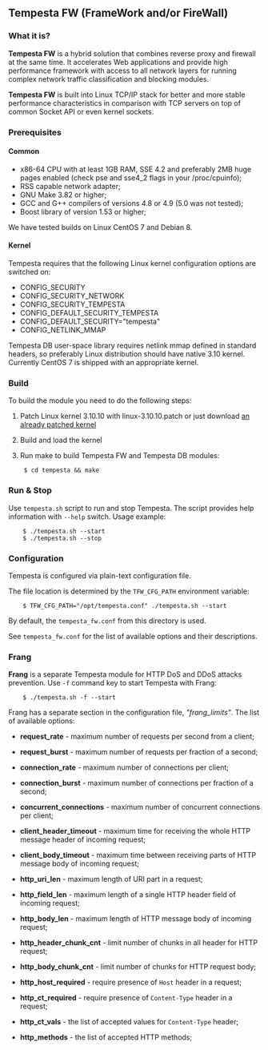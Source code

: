 ## Tempesta FW (FrameWork and/or FireWall)


### What it is?

**Tempesta FW** is a hybrid solution that combines reverse proxy and firewall
at the same time. It accelerates Web applications and provide high performance
framework with access to all network layers for running complex network traffic
classification and blocking modules.

**Tempesta FW** is built into Linux TCP/IP stack for better and more stable
performance characteristics in comparison with TCP servers on top of common
Socket API or even kernel sockets.


### Prerequisites

#### Common

* x86-64 CPU with at least 1GB RAM, SSE 4.2 and preferably 2MB huge pages
  enabled (check pse and sse4\_2 flags in your /proc/cpuinfo);
* RSS capable network adapter;
* GNU Make 3.82 or higher;
* GCC and G++ compilers of versions 4.8 or 4.9 (5.0 was not tested);
* Boost library of version 1.53 or higher;

We have tested builds on Linux CentOS 7 and Debian 8.

#### Kernel

Tempesta requires that the following Linux kernel configuration options are
switched on:

* CONFIG\_SECURITY
* CONFIG\_SECURITY\_NETWORK
* CONFIG\_SECURITY\_TEMPESTA
* CONFIG\_DEFAULT\_SECURITY\_TEMPESTA
* CONFIG\_DEFAULT\_SECURITY="tempesta"
* CONFIG\_NETLINK\_MMAP

Tempesta DB user-space library requires netlink mmap defined in standard
headers, so preferably Linux distribution should have native 3.10 kernel.
Currently CentOS 7 is shipped with an appropriate kernel.


### Build

To build the module you need to do the following steps:

1. Patch Linux kernel 3.10.10 with linux-3.10.10.patch or just download
   [an already patched kernel](https://github.com/krizhanovsky/linux-3.10.10-sync_sockets)
2. Build and load the kernel
3. Run make to build Tempesta FW and Tempesta DB modules:

        $ cd tempesta && make


### Run & Stop

Use `tempesta.sh` script to run and stop Tempesta. The script provides help
information with `--help` switch. Usage example:

        $ ./tempesta.sh --start
        $ ./tempesta.sh --stop


### Configuration

Tempesta is configured via plain-text configuration file.

The file location is determined by the `TFW_CFG_PATH` environment variable:

        $ TFW_CFG_PATH="/opt/tempesta.conf" ./tempesta.sh --start

By default, the `tempesta_fw.conf` from this directory is used.

See `tempesta_fw.conf` for the list of available options and their descriptions.

### Frang

**Frang** is a separate Tempesta module for HTTP DoS and DDoS attacks prevention.
Use `-f` command key to start Tempesta with Frang:

        $ ./tempesta.sh -f --start

Frang has a separate section in the configuration file, *"frang_limits"*.
The list of available options:

* **request_rate** - maximum number of requests per second from a client;

* **request_burst** - maximum number of requests per fraction of a second;

* **connection_rate** - maximum number of connections per client;

* **connection_burst** - maximum number of connections per fraction of a second;

* **concurrent_connections** - maximum number of concurrent connections per client;

* **client_header_timeout** - maximum time for receiving the whole HTTP message header of incoming request;

* **client_body_timeout** - maximum time between receiving parts of HTTP message body of incoming request;

* **http_uri_len** - maximum length of URI part in a request;

* **http_field_len** - maximum length of a single HTTP header field of incoming request;

* **http_body_len** - maximum length of HTTP message body of incoming request;

* **http_header_chunk_cnt** - limit number of chunks in all header for HTTP request;

* **http_body_chunk_cnt** - limit number of chunks for HTTP request body;

* **http_host_required** - require presence of `Host` header in a request;

* **http_ct_required** - require presence of `Content-Type` header in a request;

* **http_ct_vals** - the list of accepted values for `Content-Type` header;

* **http_methods** - the list of accepted HTTP methods;


